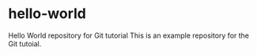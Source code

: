 # hello-world
Hello World repository for Git tutorial
This is an example repository for the Git tutoial.